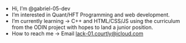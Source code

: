 -  Hi, I’m @gabriel-05-dev
-  I’m interested in Quant/HFT Programming and  web development.
-  I’m currently learning  -> C++ and HTML/CSS/JS using the curriculum from the ODIN project with hopes to land a junior position.
-  How to reach me  -> Email lack-01.courtly@icloud.com
